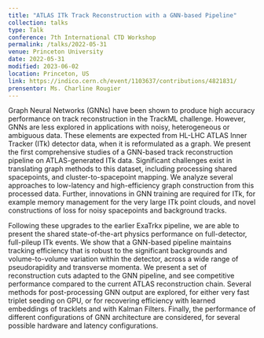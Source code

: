 ```yaml
---
title: "ATLAS ITk Track Reconstruction with a GNN-based Pipeline"
collection: talks
type: Talk
conference: 7th International CTD Workshop
permalink: /talks/2022-05-31
venue: Princeton University
date: 2022-05-31
modified: 2023-06-02
location: Princeton, US
link: https://indico.cern.ch/event/1103637/contributions/4821831/ 
prensentor: Ms. Charline Rougier
---
```



Graph Neural Networks (GNNs) have been shown to produce high accuracy performance on track reconstruction in the TrackML challenge. However, GNNs are less explored in applications with noisy, heterogeneous or ambiguous data. These elements are expected from HL-LHC ATLAS Inner Tracker (ITk) detector data, when it is reformulated as a graph. We present the first comprehensive studies of a GNN-based track reconstruction pipeline on ATLAS-generated ITk data. Significant challenges exist in translating graph methods to this dataset, including processing shared spacepoints, and cluster-to-spacepoint mapping. We analyze several approaches to low-latency and high-efficiency graph construction from this processed data. Further, innovations in GNN training are required for ITk, for example memory management for the very large ITk point clouds, and novel constructions of loss for noisy spacepoints and background tracks.

Following these upgrades to the earlier ExaTrkx pipeline, we are able to present the shared state-of-the-art physics performance on full-detector, full-pileup ITk events. We show that a GNN-based pipeline maintains tracking efficiency that is robust to the significant backgrounds and volume-to-volume variation within the detector, across a wide range of pseudorapidity and transverse momenta. We present a set of reconstruction cuts adapted to the GNN pipeline, and see competitive performance compared to the current ATLAS reconstruction chain. Several methods for post-processing GNN output are explored, for either very fast triplet seeding on GPU, or for recovering efficiency with learned embeddings of tracklets and with Kalman Filters. Finally, the performance of different configurations of GNN architecture are considered, for several possible hardware and latency configurations.
